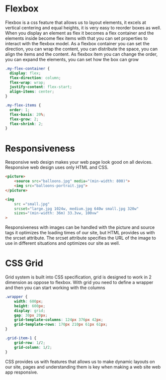 # Flexbox

Flexbox is a css feature that allows us to layout elements, it excels at vertical centering and equal heights, it is very easy to reorder boxes as well. When you display an element as flex it becomes a flex container and the elements inside become flex items with that you can set properties to interact with the flexbox model. As a flexbox container you can set the direction, you can wrap the content, you can distribute the space, you can align the items and the content. As flexbox item you can change the order, you can expand the elements, you can set how the box can grow


```css
.my-flex-container {
  display: flex;
  flex-direction: column;
  flex-wrap: wrap;
  justify-content: flex-start;
  align-items: center;
}

.my-flex-items {
  order: 1;
  flex-basis: 20%;
  flex-grow: 2;
  flex-shrink: 2;
}
```

# Responsiveness

Responsive web design makes your web page look good on all devices. Responsive web design uses only HTML and CSS.

```html
<picture>
    <source src="balloons.jpg" media="(min-width: 800)">
    <img src="balloons-portrait.jpg">
</picture>

<img 
    src ="small.jpg"
    srcset="large.jpg 1024w, medium.jpg 640w small.jpg 320w"
    sizes="(min-width: 36m) 33.3vw, 100vw"
>
```

Responsiveness with images can be handled with the picture and source tags it optimizes the loading times of our site, but HTML provides us with the srcset attribute. The srcset attribute specifies the URL of the image to use in different situations and optimizes our site as well.

# CSS Grid

Grid system is built into CSS specification, grid is designed to work in 2 dimension as oppose to flexbox. With grid you need to define a wrapper and then you can start working with the columns

```css
.wrapper {
    width: 600px;
    height: 600px;
    display: grid;
    gap: 30px 20px;
    grid-template-columns: 124px 376px 42px;
    grid-template-rows: 170px 210px 61px 61px;
}

.grid-item-1 {
    grid-row: 1/2;
    grid-column: 1/2;
}
```

CSS provides us with features that allows us to make dynamic layouts on our site, pages and understanding them is key when making a web site web app responsive.
